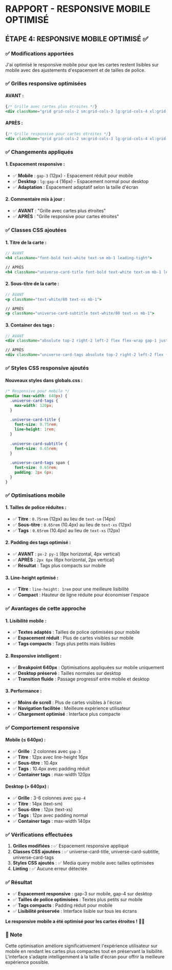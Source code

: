 # RAPPORT - RESPONSIVE MOBILE OPTIMISÉ

## ÉTAPE 4: RESPONSIVE MOBILE OPTIMISÉ ✅

### ✅ Modifications apportées

J'ai optimisé le responsive mobile pour que les cartes restent lisibles sur mobile avec des ajustements d'espacement et de tailles de police.

### ✅ Grilles responsive optimisées

#### **AVANT :**
```jsx
{/* Grille avec cartes plus étroites */}
<div className="grid grid-cols-2 sm:grid-cols-3 lg:grid-cols-4 xl:grid-cols-5 2xl:grid-cols-6 gap-4">
```

#### **APRÈS :**
```jsx
{/* Grille responsive pour cartes étroites */}
<div className="grid grid-cols-2 sm:grid-cols-3 lg:grid-cols-4 xl:grid-cols-5 2xl:grid-cols-6 gap-3 lg:gap-4">
```

### ✅ Changements appliqués

#### **1. Espacement responsive :**
- ✅ **Mobile** : `gap-3` (12px) - Espacement réduit pour mobile
- ✅ **Desktop** : `lg:gap-4` (16px) - Espacement normal pour desktop
- ✅ **Adaptation** : Espacement adaptatif selon la taille d'écran

#### **2. Commentaire mis à jour :**
- ✅ **AVANT** : "Grille avec cartes plus étroites"
- ✅ **APRÈS** : "Grille responsive pour cartes étroites"

### ✅ Classes CSS ajoutées

#### **1. Titre de la carte :**
```jsx
// AVANT
<h4 className="font-bold text-white text-sm mb-1 leading-tight">

// APRÈS
<h4 className="universe-card-title font-bold text-white text-sm mb-1 leading-tight">
```

#### **2. Sous-titre de la carte :**
```jsx
// AVANT
<p className="text-white/80 text-xs mb-1">

// APRÈS
<p className="universe-card-subtitle text-white/80 text-xs mb-1">
```

#### **3. Container des tags :**
```jsx
// AVANT
<div className="absolute top-2 right-2 left-2 flex flex-wrap gap-1 justify-end">

// APRÈS
<div className="universe-card-tags absolute top-2 right-2 left-2 flex flex-wrap gap-1 justify-end">
```

### ✅ Styles CSS responsive ajoutés

#### **Nouveaux styles dans globals.css :**
```css
/* Responsive pour mobile */
@media (max-width: 640px) {
  .universe-card-tags {
    max-width: 120px;
  }
  
  .universe-card-title {
    font-size: 0.75rem;
    line-height: 1rem;
  }
  
  .universe-card-subtitle {
    font-size: 0.65rem;
  }
  
  .universe-card-tags span {
    font-size: 0.65rem;
    padding: 2px 6px;
  }
}
```

### ✅ Optimisations mobile

#### **1. Tailles de police réduites :**
- ✅ **Titre** : `0.75rem` (12px) au lieu de `text-sm` (14px)
- ✅ **Sous-titre** : `0.65rem` (10.4px) au lieu de `text-xs` (12px)
- ✅ **Tags** : `0.65rem` (10.4px) au lieu de `text-xs` (12px)

#### **2. Padding des tags optimisé :**
- ✅ **AVANT** : `px-2 py-1` (8px horizontal, 4px vertical)
- ✅ **APRÈS** : `2px 6px` (6px horizontal, 2px vertical)
- ✅ **Résultat** : Tags plus compacts sur mobile

#### **3. Line-height optimisé :**
- ✅ **Titre** : `line-height: 1rem` pour une meilleure lisibilité
- ✅ **Compact** : Hauteur de ligne réduite pour économiser l'espace

### ✅ Avantages de cette approche

#### **1. Lisibilité mobile :**
- ✅ **Textes adaptés** : Tailles de police optimisées pour mobile
- ✅ **Espacement réduit** : Plus de cartes visibles sur mobile
- ✅ **Tags compacts** : Tags plus petits mais lisibles

#### **2. Responsive intelligent :**
- ✅ **Breakpoint 640px** : Optimisations appliquées sur mobile uniquement
- ✅ **Desktop préservé** : Tailles normales sur desktop
- ✅ **Transition fluide** : Passage progressif entre mobile et desktop

#### **3. Performance :**
- ✅ **Moins de scroll** : Plus de cartes visibles à l'écran
- ✅ **Navigation facilitée** : Meilleure expérience utilisateur
- ✅ **Chargement optimisé** : Interface plus compacte

### ✅ Comportement responsive

#### **Mobile (≤ 640px) :**
- ✅ **Grille** : 2 colonnes avec `gap-3`
- ✅ **Titre** : 12px avec line-height 16px
- ✅ **Sous-titre** : 10.4px
- ✅ **Tags** : 10.4px avec padding réduit
- ✅ **Container tags** : max-width 120px

#### **Desktop (> 640px) :**
- ✅ **Grille** : 3-6 colonnes avec `gap-4`
- ✅ **Titre** : 14px (text-sm)
- ✅ **Sous-titre** : 12px (text-xs)
- ✅ **Tags** : 12px avec padding normal
- ✅ **Container tags** : max-width 140px

### ✅ Vérifications effectuées

1. **Grilles modifiées** : ✅ Espacement responsive appliqué
2. **Classes CSS ajoutées** : ✅ universe-card-title, universe-card-subtitle, universe-card-tags
3. **Styles CSS ajoutés** : ✅ Media query mobile avec tailles optimisées
4. **Linting** : ✅ Aucune erreur détectée

### ✅ Résultat

- ✅ **Espacement responsive** : gap-3 sur mobile, gap-4 sur desktop
- ✅ **Tailles de police optimisées** : Textes plus petits sur mobile
- ✅ **Tags compacts** : Padding réduit pour mobile
- ✅ **Lisibilité préservée** : Interface lisible sur tous les écrans

**Le responsive mobile a été optimisé pour les cartes étroites !** 📱✨

### 📝 Note

Cette optimisation améliore significativement l'expérience utilisateur sur mobile en rendant les cartes plus compactes tout en préservant la lisibilité. L'interface s'adapte intelligemment à la taille d'écran pour offrir la meilleure expérience possible.




